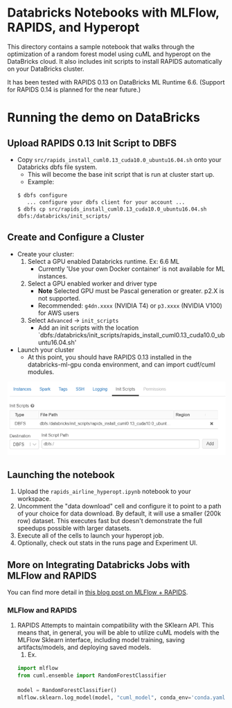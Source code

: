 # Databricks Notebooks with MLFlow, RAPIDS, and Hyperopt

This directory contains a sample notebook that walks through the
optimization of a random forest model using cuML and hyperopt on the
DataBricks cloud. It also includes init scripts to install RAPIDS
automatically on your DataBricks cluster.

It has been tested with RAPIDS 0.13 on DataBricks ML Runtime 6.6. (Support for RAPIDS 0.14 is planned for the near future.)

# Running the demo on DataBricks

## Upload RAPIDS 0.13 Init Script to DBFS
* Copy `src/rapids_install_cuml0.13_cuda10.0_ubuntu16.04.sh` onto your Databricks dbfs file system.
    * This will become the base init script that is run at cluster start up.
    * Example:
    ```shell script
    $ dbfs configure
       ... configure your dbfs client for your account ...
    $ dbfs cp src/rapids_install_cuml0.13_cuda10.0_ubuntu16.04.sh dbfs:/databricks/init_scripts/
    ```
   
## Create and Configure a Cluster
* Create your cluster:
    1. Select a GPU enabled Databricks runtime. Ex: 6.6 ML 
        * Currently 'Use your own Docker container' is not available for ML instances.
    2. Select a GPU enabled worker and driver type
        * **Note** Selected GPU must be Pascal generation or greater. p2.X is not supported.
        * Recommended: `g4dn.xxxx` (NVIDIA T4) or `p3.xxxx` (NVIDIA V100) for AWS users
    3. Select `Advanced` -> `init_scripts`
        * Add an init scripts with the location `dbfs:/databricks/init_scripts/rapids_install_cuml0.13_cuda10.0_ubuntu16.04.sh'
* Launch your cluster
  * At this point, you should have RAPIDS 0.13 installed in the databricks-ml-gpu conda environment, and can import cudf/cuml modules.

![Setting up init script](imgs/init_script_config.png)

## Launching the notebook

1. Upload the `rapids_airline_hyperopt.ipynb` notebook to your workspace.
2. Uncomment the "data download" cell and configure it to point to a path of your choice for data download. By default, it will use a smaller (200k row) dataset. This executes fast but doesn't demonstrate the full speedups possible with larger datasets.
3. Execute all of the cells to launch your hyperopt job.
4. Optionally, check out stats in the runs page and Experiment UI.


## More on Integrating Databricks Jobs with MLFlow and RAPIDS

You can find more detail in [this blog post on MLFlow + RAPIDS](https://medium.com/rapids-ai/managing-and-deploying-high-performance-machine-learning-models-on-gpus-with-rapids-and-mlflow-753b6fcaf75a).

### MLFlow and RAPIDS
1. RAPIDS Attempts to maintain compatibility with the SKlearn API. This means that, in general, you will be able to
utilize cuML models with the MLFlow Sklearn interface, including model training, saving artifacts/models, and deploying
saved models.
    1. Ex. 
    ```python
   import mlflow
   from cuml.ensemble import RandomForestClassifier
   
   model = RandomForestClassifier()
   mlflow.sklearn.log_model(model, "cuml_model", conda_env='conda.yaml')
    ```
